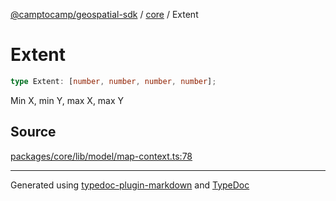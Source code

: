 [@camptocamp/geospatial-sdk](../../index.md) / [core](../index.md) / Extent

# Extent

```ts
type Extent: [number, number, number, number];
```

Min X, min Y, max X, max Y

## Source

[packages/core/lib/model/map-context.ts:78](https://github.com/jahow/geospatial-sdk/blob/dbfbbb6/packages/core/lib/model/map-context.ts#L78)

***

Generated using [typedoc-plugin-markdown](https://www.npmjs.com/package/typedoc-plugin-markdown) and [TypeDoc](https://typedoc.org/)
